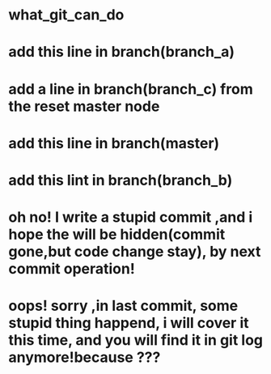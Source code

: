 # what_git_can_do
# add this line in branch(branch_a)
# add a line in branch(branch_c) from the reset master node
# add this line in branch(master)
# add this lint in branch(branch_b)
# oh no! I write a stupid commit ,and i hope the will be hidden(commit gone,but code change stay), by next commit operation!
# oops! sorry ,in last commit, some stupid thing happend, i will cover it this time, and you will find it in git log anymore!because ???